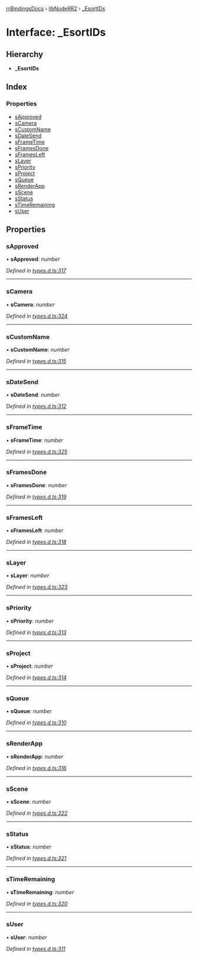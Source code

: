 [rrBindingsDocs](../README.md) › [libNodeRR2](../modules/libnoderr2.md) › [_EsortIDs](libnoderr2._esortids.md)

# Interface: _EsortIDs

## Hierarchy

* **_EsortIDs**

## Index

### Properties

* [sApproved](libnoderr2._esortids.md#sapproved)
* [sCamera](libnoderr2._esortids.md#scamera)
* [sCustomName](libnoderr2._esortids.md#scustomname)
* [sDateSend](libnoderr2._esortids.md#sdatesend)
* [sFrameTime](libnoderr2._esortids.md#sframetime)
* [sFramesDone](libnoderr2._esortids.md#sframesdone)
* [sFramesLeft](libnoderr2._esortids.md#sframesleft)
* [sLayer](libnoderr2._esortids.md#slayer)
* [sPriority](libnoderr2._esortids.md#spriority)
* [sProject](libnoderr2._esortids.md#sproject)
* [sQueue](libnoderr2._esortids.md#squeue)
* [sRenderApp](libnoderr2._esortids.md#srenderapp)
* [sScene](libnoderr2._esortids.md#sscene)
* [sStatus](libnoderr2._esortids.md#sstatus)
* [sTimeRemaining](libnoderr2._esortids.md#stimeremaining)
* [sUser](libnoderr2._esortids.md#suser)

## Properties

###  sApproved

• **sApproved**: *number*

*Defined in [types.d.ts:317](https://github.com/Novalis15/RoyalRender-OpenExtensions/blob/f77b7d8/rrNodeJS_rrBindings/nodeJS/win64/v6/types.d.ts#L317)*

___

###  sCamera

• **sCamera**: *number*

*Defined in [types.d.ts:324](https://github.com/Novalis15/RoyalRender-OpenExtensions/blob/f77b7d8/rrNodeJS_rrBindings/nodeJS/win64/v6/types.d.ts#L324)*

___

###  sCustomName

• **sCustomName**: *number*

*Defined in [types.d.ts:315](https://github.com/Novalis15/RoyalRender-OpenExtensions/blob/f77b7d8/rrNodeJS_rrBindings/nodeJS/win64/v6/types.d.ts#L315)*

___

###  sDateSend

• **sDateSend**: *number*

*Defined in [types.d.ts:312](https://github.com/Novalis15/RoyalRender-OpenExtensions/blob/f77b7d8/rrNodeJS_rrBindings/nodeJS/win64/v6/types.d.ts#L312)*

___

###  sFrameTime

• **sFrameTime**: *number*

*Defined in [types.d.ts:325](https://github.com/Novalis15/RoyalRender-OpenExtensions/blob/f77b7d8/rrNodeJS_rrBindings/nodeJS/win64/v6/types.d.ts#L325)*

___

###  sFramesDone

• **sFramesDone**: *number*

*Defined in [types.d.ts:319](https://github.com/Novalis15/RoyalRender-OpenExtensions/blob/f77b7d8/rrNodeJS_rrBindings/nodeJS/win64/v6/types.d.ts#L319)*

___

###  sFramesLeft

• **sFramesLeft**: *number*

*Defined in [types.d.ts:318](https://github.com/Novalis15/RoyalRender-OpenExtensions/blob/f77b7d8/rrNodeJS_rrBindings/nodeJS/win64/v6/types.d.ts#L318)*

___

###  sLayer

• **sLayer**: *number*

*Defined in [types.d.ts:323](https://github.com/Novalis15/RoyalRender-OpenExtensions/blob/f77b7d8/rrNodeJS_rrBindings/nodeJS/win64/v6/types.d.ts#L323)*

___

###  sPriority

• **sPriority**: *number*

*Defined in [types.d.ts:313](https://github.com/Novalis15/RoyalRender-OpenExtensions/blob/f77b7d8/rrNodeJS_rrBindings/nodeJS/win64/v6/types.d.ts#L313)*

___

###  sProject

• **sProject**: *number*

*Defined in [types.d.ts:314](https://github.com/Novalis15/RoyalRender-OpenExtensions/blob/f77b7d8/rrNodeJS_rrBindings/nodeJS/win64/v6/types.d.ts#L314)*

___

###  sQueue

• **sQueue**: *number*

*Defined in [types.d.ts:310](https://github.com/Novalis15/RoyalRender-OpenExtensions/blob/f77b7d8/rrNodeJS_rrBindings/nodeJS/win64/v6/types.d.ts#L310)*

___

###  sRenderApp

• **sRenderApp**: *number*

*Defined in [types.d.ts:316](https://github.com/Novalis15/RoyalRender-OpenExtensions/blob/f77b7d8/rrNodeJS_rrBindings/nodeJS/win64/v6/types.d.ts#L316)*

___

###  sScene

• **sScene**: *number*

*Defined in [types.d.ts:322](https://github.com/Novalis15/RoyalRender-OpenExtensions/blob/f77b7d8/rrNodeJS_rrBindings/nodeJS/win64/v6/types.d.ts#L322)*

___

###  sStatus

• **sStatus**: *number*

*Defined in [types.d.ts:321](https://github.com/Novalis15/RoyalRender-OpenExtensions/blob/f77b7d8/rrNodeJS_rrBindings/nodeJS/win64/v6/types.d.ts#L321)*

___

###  sTimeRemaining

• **sTimeRemaining**: *number*

*Defined in [types.d.ts:320](https://github.com/Novalis15/RoyalRender-OpenExtensions/blob/f77b7d8/rrNodeJS_rrBindings/nodeJS/win64/v6/types.d.ts#L320)*

___

###  sUser

• **sUser**: *number*

*Defined in [types.d.ts:311](https://github.com/Novalis15/RoyalRender-OpenExtensions/blob/f77b7d8/rrNodeJS_rrBindings/nodeJS/win64/v6/types.d.ts#L311)*
